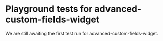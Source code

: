 # Playground tests for advanced-custom-fields-widget
We are still awaiting the first test run for advanced-custom-fields-widget.
